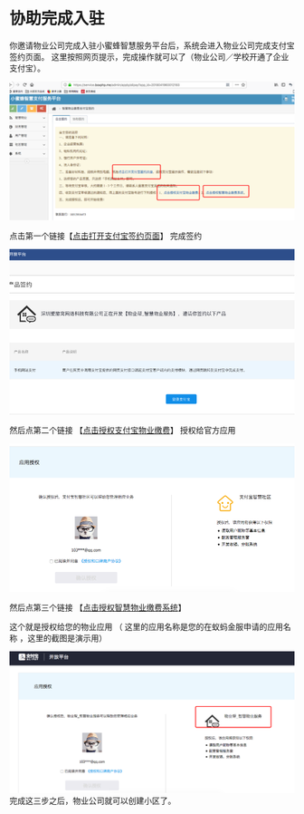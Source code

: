 # 协助完成入驻

你邀请物业公司完成入驻小蜜蜂智慧服务平台后，系统会进入物业公司完成支付宝签约页面。  这里按照网页提示，完成操作就可以了（物业公司／学校开通了企业支付宝）。

![](/assets/import52.png)

点击第一个链接【[点击打开支付宝签约页面](https://b.alipay.com/settling/index.htm?appId=2018041960012183)】  完成签约

![](/assets/import54.png)

然后点第二个链接 【[点击授权支付宝物业缴费](https://openauth.alipay.com/oauth2/appToAppAuth.htm?app_id=2016062101539321&redirect_uri=https%3a%2f%2falivemng.alipay-eco.com%2fcpmerchantmng-web-home%2fsecondauth%2fauthcode)】 授权给官方应用

![](/assets/import59.png)

然后点第三个链接 【[点击授权智慧物业缴费系统](https://openauth.alipay.com/oauth2/appToAppAuth.htm?app_id=2018041960012183&redirect_uri=https%3A%2F%2Fservice.boxphp.me%2Fadmin%2Fhome%2Fauth)】

这个就是授权给您的物业应用 （ 这里的应用名称是您的在蚁蚂金服申请的应用名称 ，这里的截图是演示用）

![](/assets/import60.png)完成这三步之后，物业公司就可以创建小区了。





